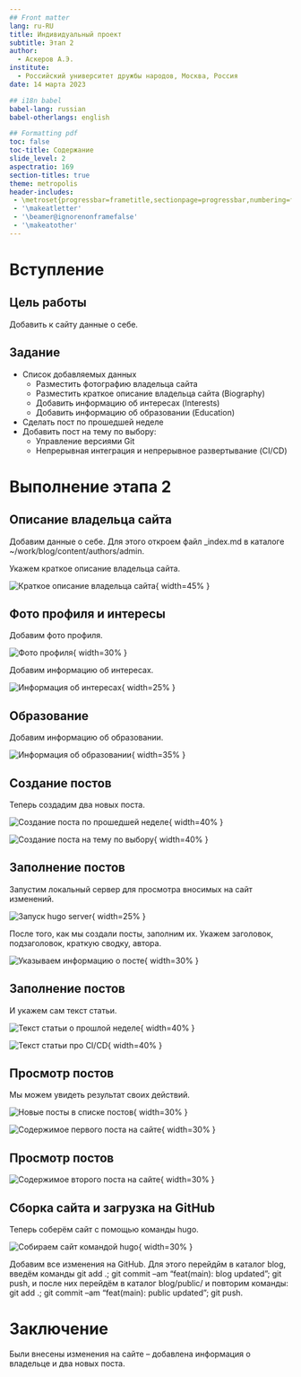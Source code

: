 ```yaml
---
## Front matter
lang: ru-RU
title: Индивидуальный проект
subtitle: Этап 2
author:
  - Аскеров А.Э.
institute:
  - Российский университет дружбы народов, Москва, Россия
date: 14 марта 2023

## i18n babel
babel-lang: russian
babel-otherlangs: english

## Formatting pdf
toc: false
toc-title: Содержание
slide_level: 2
aspectratio: 169
section-titles: true
theme: metropolis
header-includes:
 - \metroset{progressbar=frametitle,sectionpage=progressbar,numbering=fraction}
 - '\makeatletter'
 - '\beamer@ignorenonframefalse'
 - '\makeatother'
---
```


# Вступление

## Цель работы

Добавить к сайту данные о себе.

## Задание

- Список добавляемых данных
    - Разместить фотографию владельца сайта
    - Разместить краткое описание владельца сайта (Biography)
    - Добавить информацию об интересах (Interests)
    - Добавить информацию об образовании (Education)
- Сделать пост по прошедшей неделе
- Добавить пост на тему по выбору:
    - Управление версиями Git
    - Непрерывная интеграция и непрерывное развертывание (CI/CD)

# Выполнение этапа 2

## Описание владельца сайта

Добавим данные о себе. Для этого откроем файл _index.md в каталоге ~/work/blog/content/authors/admin.

Укажем краткое описание владельца сайта.

![Краткое описание владельца сайта](image/1.png){ width=45% }

## Фото профиля и интересы

Добавим фото профиля.

![Фото профиля](image/2.png){ width=30% }

Добавим информацию об интересах.

![Информация об интересах](image/3.png){ width=25% }

## Образование

Добавим информацию об образовании.

![Информация об образовании](image/4.png){ width=35% }

## Создание постов

Теперь создадим два новых поста.

![Создание поста по прошедшей неделе](image/5.png){ width=40% }

![Создание поста на тему по выбору](image/6.png){ width=40% }

## Заполнение постов

Запустим локальный сервер для просмотра вносимых на сайт изменений.

![Запуск hugo server](image/7.png){ width=25% }

После того, как мы создали посты, заполним их. Укажем заголовок, подзаголовок, краткую сводку, автора.

![Указываем информацию о посте](image/8.png){ width=30% }

## Заполнение постов

И укажем сам текст статьи.

![Текст статьи о прошлой неделе](image/9.png){ width=40% }

![Текст статьи про CI/CD](image/10.png){ width=40% }

## Просмотр постов

Мы можем увидеть результат своих действий.

![Новые посты в списке постов](image/11.png){ width=30% }

![Содержимое первого поста на сайте](image/12.png){ width=30% }

## Просмотр постов

![Содержимое второго поста на сайте](image/13.png){ width=30% }

## Сборка сайта и загрузка на GitHub

Теперь соберём сайт с помощью команды hugo.

![Собираем сайт командой hugo](image/14.png){ width=30% }

Добавим все изменения на GitHub. Для этого перейдйм в каталог blog, введём команды git add .; git commit –am “feat(main): blog updated”; git push, и после них перейдём в каталог blog/public/ и повторим команды: git add .; git commit –am “feat(main): public updated”; git push.

# Заключение

Были внесены изменения на сайте – добавлена информация о владельце и два новых поста.
